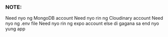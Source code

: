 ### NOTE:

Need nyo ng MongoDB account
Need nyo rin ng Cloudinary account
Need nyo ng .env file
Need nyo rin ng expo account
else di gagana sa end nyo yung app
